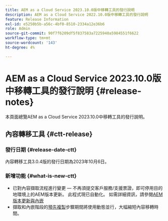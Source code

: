 ```yaml
---
title: AEM as a Cloud Service 2023.10.0版中移轉工具的發行說明
description: AEM as a Cloud Service 2022.10.0版中移轉工具的發行說明
feature: Release Information
exl-id: e5250b5b-a56c-4bf0-8510-2334a12e36b6
role: Admin
source-git-commit: 90f7f6209df5f837583a7225940a5984551f6622
workflow-type: tm+mt
source-wordcount: '143'
ht-degree: 4%

---
```


# AEM as a Cloud Service 2023.10.0版中移轉工具的發行說明 {#release-notes}

本頁面總覽AEM as a Cloud Service 2023.10.0中移轉工具的發行說明。

## 內容轉移工具 {#ctt-release}

### 發行日期 {#release-date-ctt}

內容轉移工具3.0.4版的發行日期為2023年10月6日。

### 新增功能 {#what-is-new-ctt}

* 已對內容擷取流程進行變更 — 不再須提交客戶服務/支援票證，即可停用目的地環境上的AEM版本更新。 此程式現已自動化。 如需詳細資訊，請參閱[AEM版本更新與內嵌](/help/journey-migration/content-transfer-tool/using-content-transfer-tool/ingesting-content.md#aem-version-updates-and-ingestions)
* 擷取和內嵌階段的[預先複製](/help/journey-migration/content-transfer-tool/using-content-transfer-tool/handling-large-content-repositories.md)步驟期間將使用動態並行，大幅縮短內容移轉時間。
